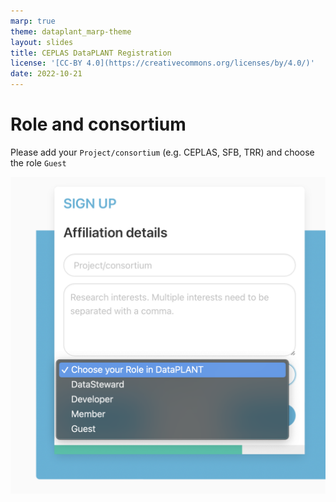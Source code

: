 ```yaml
---
marp: true
theme: dataplant_marp-theme
layout: slides
title: CEPLAS DataPLANT Registration
license: '[CC-BY 4.0](https://creativecommons.org/licenses/by/4.0/)'
date: 2022-10-21
---
```


# Role and consortium

Please add your `Project/consortium` (e.g. CEPLAS, SFB, TRR) and choose the role `Guest`

![bg right:40% fit](./../../../../../img/dataplant_registration_roles.png)
